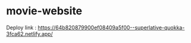 # movie-website

Deploy link : https://64b820879900ef08409a5f00--superlative-quokka-3fca62.netlify.app/
